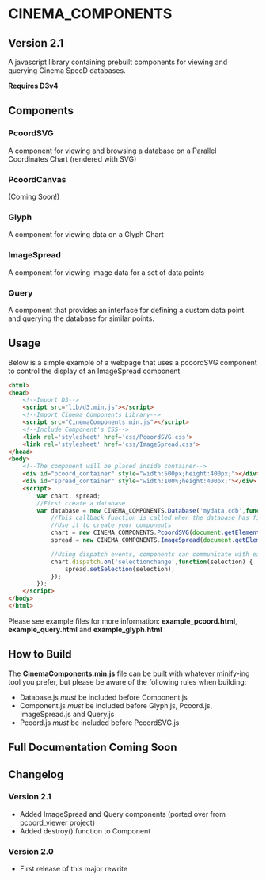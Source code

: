 # CINEMA_COMPONENTS
## Version 2.1
A javascript library containing prebuilt components for viewing and querying Cinema SpecD databases.

**Requires D3v4**

## Components
### PcoordSVG
A component for viewing and browsing a database on a Parallel Coordinates Chart (rendered with SVG)
### PcoordCanvas
(Coming Soon!)
### Glyph
A component for viewing data on a Glyph Chart
### ImageSpread
A component for viewing image data for a set of data points
### Query
A component that provides an interface for defining a custom data point and querying the database for similar points.

## Usage
Below is a simple example of a webpage that uses a pcoordSVG component to control the display of an ImageSpread component
```html
<html>
<head>
	<!--Import D3-->
	<script src="lib/d3.min.js"></script>
	<!--Import Cinema Components Library-->
	<script src="CinemaComponents.min.js"></script>
	<!--Include Component's CSS-->
	<link rel='stylesheet' href='css/PcoordSVG.css'>
	<link rel='stylesheet' href='css/ImageSpread.css'>
</head>
<body>
	<!--The component will be placed inside container-->
	<div id="pcoord_container" style="width:500px;height:400px;"></div>
	<div id="spread_container" style="width:100%;height:400px;"></div>
	<script>
		var chart, spread;
		//First create a database
		var database = new CINEMA_COMPONENTS.Database('mydata.cdb',function() {
			//This callback function is called when the database has finished loading
			//Use it to create your components
			chart = new CINEMA_COMPONENTS.PcoordSVG(document.getElementByID('pcoord_container'), database);
			spread = new CINEMA_COMPONENTS.ImageSpread(document.getElementByID('spread_container'),database);

			//Using dispatch events, components can communicate with each other
			chart.dispatch.on('selectionchange',function(selection) {
				spread.setSelection(selection);
			});
		});
	</script>
</body>
</html>
```
Please see example files for more information: **example_pcoord.html**,
**example_query.html** and
**example_glyph.html**

## How to Build

The **CinemaComponents.min.js** file can be built with whatever minify-ing tool you prefer, but please be aware of the following rules when building:
* Database.js *must* be included before Component.js
* Component.js *must* be included before Glyph.js, Pcoord.js, ImageSpread.js and Query.js
* Pcoord.js *must* be included before PcoordSVG.js

## Full Documentation Coming Soon

## Changelog
### Version 2.1
- Added ImageSpread and Query components (ported over from pcoord_viewer project)
- Added destroy() function to Component
### Version 2.0
- First release of this major rewrite
